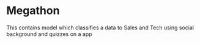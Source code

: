 # Megathon

This contains model which classifies a data to Sales and Tech using social background and quizzes on a app
